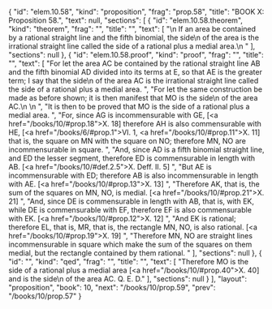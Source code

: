 {
  "id": "elem.10.58",
  "kind": "proposition",
  "frag": "prop.58",
  "title": "BOOK X: Proposition 58.",
  "text": null,
  "sections": [
    {
      "id": "elem.10.58.theorem",
      "kind": "theorem",
      "frag": "",
      "title": "",
      "text": [
        "\n       If an area be contained by a rational straight line and the fifth binomial, the <quote>side</quote>\n of the area is the irrational straight line called the side of a rational plus a medial area.\n      "
      ],
      "sections": null
    },
    {
      "id": "elem.10.58.proof",
      "kind": "proof",
      "frag": "",
      "title": "",
      "text": [
        "For let the area AC be contained by the rational straight line AB and the fifth binomial AD divided into its terms at E, so that AE is the greater term; I say that the <quote>side</quote>\n of the area AC is the irrational straight line called the side of a rational plus a medial area. ",
        "For let the same construction be made as before shown; it is then manifest that MO is the <quote>side</quote>\n of the area AC.\n       \n      ",
        "It is then to be proved that MO is the side of a rational plus a medial area. ",
        "For, since AG is incommensurable with GE, [<a href=\"/books/10/#prop.18\">X. 18</a>] therefore AH is also commensurable with HE, [<a href=\"/books/6/#prop.1\">VI. 1</a>, <a href=\"/books/10/#prop.11\">X. 11</a>] that is, the square on MN with the square on NO; therefore MN, NO are incommensurable in square. ",
        "And, since AD is a fifth binomial straight line, and ED the lesser segment, therefore ED is commensurable in length with AB. [<a href=\"/books/10/#def.2.5\">X. Deff. II. 5</a>] ",
        "But AE is incommensurable with ED; therefore AB is also incommensurable in length with AE. [<a href=\"/books/10/#prop.13\">X. 13</a>] ",
        "Therefore AK, that is, the sum of the squares on MN, NO, is medial. [<a href=\"/books/10/#prop.21\">X. 21</a>] ",
        "And, since DE is commensurable in length with AB, that is, with EK, while DE is commensurable with EF, therefore EF is also commensurable with EK. [<a href=\"/books/10/#prop.12\">X. 12</a>] ",
        "And EK is rational; therefore EL, that is, MR, that is, the rectangle MN, NO, is also rational. [<a href=\"/books/10/#prop.19\">X. 19</a>] ",
        "Therefore MN, NO are straight lines incommensurable in square which make the sum of the squares on them medial, but the rectangle contained by them rational. "
      ],
      "sections": null
    },
    {
      "id": "",
      "kind": "qed",
      "frag": "",
      "title": "",
      "text": [
        "Therefore MO is the side of a rational plus a medial area [<a href=\"/books/10/#prop.40\">X. 40</a>] and is the <quote>side</quote>\n of the area AC. Q. E. D."
      ],
      "sections": null
    }
  ],
  "layout": "proposition",
  "book": 10,
  "next": "/books/10/prop.59",
  "prev": "/books/10/prop.57"
}
